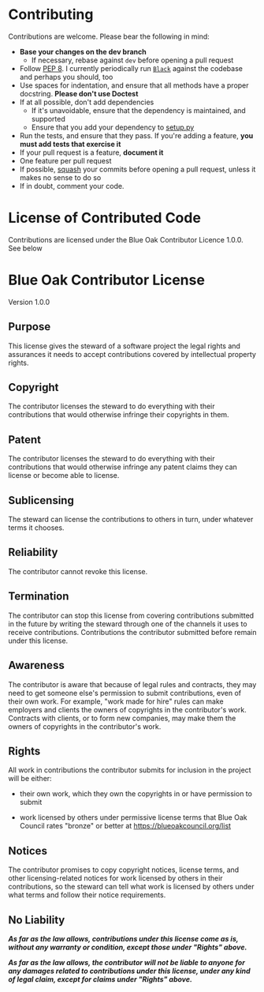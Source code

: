 # Contributing
Contributions are welcome. Please bear the following in mind:

- **Base your changes on the dev branch**
    - If necessary, rebase against `dev` before opening a pull request
- Follow [PEP 8](http://www.python.org/dev/peps/pep-0008/). I currently periodically run [`Black`](https://black.readthedocs.io/en/stable/) against the codebase and perhaps you should, too
- Use spaces for indentation, and ensure that all methods have a proper docstring. **Please don't use Doctest**
- If at all possible, don't add dependencies
    - If it's unavoidable, ensure that the dependency is maintained, and supported
    - Ensure that you add your dependency to [setup.py](setup.py)
- Run the tests, and ensure that they pass. If you're adding a feature, **you must add tests that exercise it**
- If your pull request is a feature, **document it**
- One feature per pull request
- If possible, [squash](http://git-scm.com/book/en/Git-Tools-Rewriting-History#Squashing-Commits) your commits before opening a pull request, unless it makes no sense to do so
- If in doubt, comment your code.

# License of Contributed Code
Contributions are licensed under the Blue Oak Contributor Licence 1.0.0. See below

# Blue Oak Contributor License

Version 1.0.0

## Purpose

This license gives the steward of a software project
the legal rights and assurances it needs to accept
contributions covered by intellectual property rights.

## Copyright

The contributor licenses the steward to do everything with
their contributions that would otherwise infringe their
copyrights in them.

## Patent

The contributor licenses the steward to do everything with
their contributions that would otherwise infringe any patent
claims they can license or become able to license.

## Sublicensing

The steward can license the contributions to others in
turn, under whatever terms it chooses.

## Reliability

The contributor cannot revoke this license.

## Termination

The contributor can stop this license from covering
contributions submitted in the future by writing the steward
through one of the channels it uses to receive contributions.
Contributions the contributor submitted before remain under
this license.

## Awareness

The contributor is aware that because of legal rules and
contracts, they may need to get someone else's permission to
submit contributions, even of their own work.  For example,
"work made for hire" rules can make employers and clients
the owners of copyrights in the contributor's work.
Contracts with clients, or to form new companies, may make
them the owners of copyrights in the contributor's work.

## Rights

All work in contributions the contributor submits for
inclusion in the project will be either:

- their own work, which they own the copyrights in or
  have permission to submit

- work licensed by others under permissive license
  terms that Blue Oak Council rates "bronze" or better at
  <https://blueoakcouncil.org/list>

## Notices

The contributor promises to copy copyright notices,
license terms, and other licensing-related notices for
work licensed by others in their contributions, so the
steward can tell what work is licensed by others under
what terms and follow their notice requirements.

## No Liability

***As far as the law allows, contributions under this
license come as is, without any warranty or condition,
except those under "Rights" above.***

***As far as the law allows, the contributor will not be
liable to anyone for any damages related to contributions
under this license, under any kind of legal claim, except
for claims under "Rights" above.***

